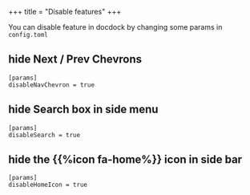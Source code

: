 +++
title = "Disable features"
+++

You can disable feature in docdock by changing some params in `config.toml`


## hide Next / Prev Chevrons
```
[params]
disableNavChevron = true
```

## hide Search box in side menu
```
[params]
disableSearch = true
```

## hide the {{%icon fa-home%}} icon in side bar
```
[params]
disableHomeIcon = true
```
